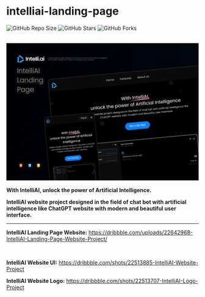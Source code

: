 # intelliai-landing-page

![GitHub Repo Size](https://img.shields.io/github/repo-size/Mhadi-1382/intelliai-landing-page)
![GitHub Stars](https://img.shields.io/github/stars/Mhadi-1382/intelliai-landing-page)
![GitHub Forks](https://img.shields.io/github/forks/Mhadi-1382/intelliai-landing-page)

<br>

<img src="https://github.com/Mhadi-1382/intelliai-landing-page/blob/master/IntelliAI_Landing_Page_Cover.png" alt="intelliai-landing-page" description="With IntelliAI, unlock the power of Artificial Intelligence.">

**With IntelliAI, unlock the power of Artificial Intelligence.**

**IntelliAI website project designed in the field of chat bot with artificial intelligence like ChatGPT website with modern and beautiful user interface.**

***

**IntelliAI Landing Page Website:** <a href="https://dribbble.com/uploads/22642968-IntelliAI-Landing-Page-Website-Project/">https://dribbble.com/uploads/22642968-IntelliAI-Landing-Page-Website-Project/</a>

<br>

**IntelliAI Website UI:** <a href="https://dribbble.com/shots/22513885-IntelliAI-Website-Project">https://dribbble.com/shots/22513885-IntelliAI-Website-Project</a>

**IntelliAI Website Logo:** <a href="(https://dribbble.com/shots/22513707-IntelliAI-Logo-Project)">https://dribbble.com/shots/22513707-IntelliAI-Logo-Project</a>
